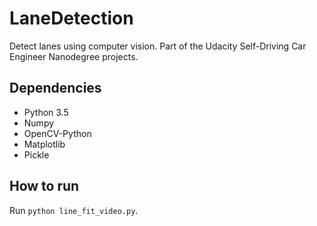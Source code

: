# LaneDetection
Detect lanes using computer vision.
Part of the Udacity Self-Driving Car Engineer Nanodegree projects.

## Dependencies
* Python 3.5
* Numpy
* OpenCV-Python
* Matplotlib
* Pickle

## How to run
Run `python line_fit_video.py`.
